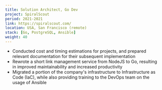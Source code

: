 ```yaml
---
title: Solution Architect, Go Dev
project: SpiralScout
period: 2021-2021
link: https://spiralscout.com/
location: USA, San Francisco (remote)
stack: [Go, PostgreSQL, Ansible]
weight: 40
---
```


- Conducted cost and timing estimations for projects, and prepared relevant documentation for their subsequent implementation
- Rewrote a short link management service from NodeJS to Go, resulting in improved maintainability and increased productivity
- Migrated a portion of the company's infrastructure to Infrastructure as Code (IaC), while also providing training to the DevOps team on the usage of Ansible
